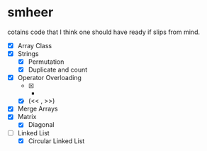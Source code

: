 # smheer
cotains code that I think one should have ready if slips from mind.
- [x] Array Class
- [x] Strings
  - [x] Permutation
  - [x] Duplicate and count   
- [x] Operator Overloading
  - [x] +
  - [x] (<< , >>) 
- [x] Merge Arrays  
- [x] Matrix
  - [x] Diagonal 
- [ ] Linked List
  - [x] Circular Linked List 
